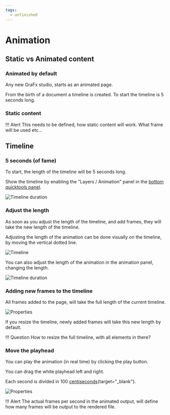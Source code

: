 ```yaml
---
tags:
  - unfinished
---
```


# Animation

## Static vs Animated content

### Animated by default

Any new GraFx studio, starts as an animated page.

From the birth of a document a timeline is created. To start the timeline is 5 seconds long.

### Static content

!!! Alert
	This needs to be defined, how static content will work. What frame will be used etc...

## Timeline

### 5 seconds (of fame)

To start, the length of the timeline will be 5 seconds long.

Show the timeline by enabling the "Layers / Animation" panel in the [bottom quicktools panel](/GraFx_studio/bottomquicktools/).

![Timeline duration](https://chilipublishdocs.imgix.net/GraFx_studio/how_to/timeline3.png)

### Adjust the length

As soon as you adjust the length of the timeline, and add frames, they will take the new length of the timeline.

Adjusting the length of the animation can be done visually on the timeline, by moving the vertical dotted line.

![Timeline](https://chilipublishdocs.imgix.net/GraFx_studio/how_to/timeline1.png)

You can also adjust the length of the animation in the animation panel, changing the length.

![Timeline duration](https://chilipublishdocs.imgix.net/GraFx_studio/how_to/timeline2.png)

### Adding new frames to the timeline

All frames added to the page, will take the full length of the current timeline.

![Properties](https://chilipublishdocs.imgix.net/GraFx_studio/how_to/altlayout8.png?w=850&q=80)

If you resize the timeline, newly added frames will take this new length by default.

!!! Question
	How to resize the full timeline, with all elements in there?
	
### Move the playhead

You can play the animation (in real time) by clicking the play button.

You can drag the white playhead left and right.

Each second is divided in 100 [centiseconds](https://en.wikipedia.org/wiki/Orders_of_magnitude_(time)#Less_than_one_second){target="_blank"}.

![Properties](https://chilipublishdocs.imgix.net/GraFx_studio/how_to/timeline_move.gif)

!!! Alert
	The actual frames per second in the animated output, will define how many frames will be output to the rendered file.

